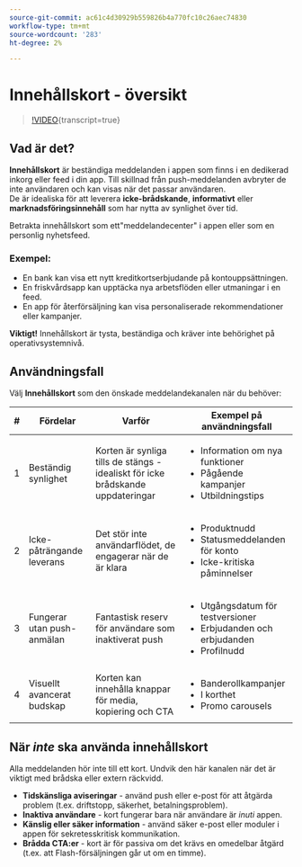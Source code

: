 ```yaml
---
source-git-commit: ac61c4d30929b559826b4a770fc10c26aec74830
workflow-type: tm+mt
source-wordcount: '283'
ht-degree: 2%

---
```

# Innehållskort - översikt

>[!VIDEO](https://video.tv.adobe.com/v/3458224/?learn=on&enablevpops){transcript=true}

## Vad är det?

**Innehållskort** är beständiga meddelanden i appen som finns i en dedikerad inkorg eller feed i din app. Till skillnad från push-meddelanden avbryter de inte användaren och kan visas när det passar användaren.\
De är idealiska för att leverera **icke-brådskande**, **informativt** eller **marknadsföringsinnehåll** som har nytta av synlighet över tid.

Betrakta innehållskort som ett&quot;meddelandecenter&quot; i appen eller som en personlig nyhetsfeed.

### Exempel:

- En bank kan visa ett nytt kreditkortserbjudande på kontouppsättningen.
- En friskvårdsapp kan upptäcka nya arbetsflöden eller utmaningar i en feed.
- En app för återförsäljning kan visa personaliserade rekommendationer eller kampanjer.

**Viktigt!** Innehållskort är tysta, beständiga och kräver inte behörighet på operativsystemnivå.

## Användningsfall

Välj **Innehållskort** som den önskade meddelandekanalen när du behöver:

| # | Fördelar | Varför | Exempel på användningsfall |
|---|---------|-----|-------------------|
| 1 | Beständig synlighet | Korten är synliga tills de stängs - idealiskt för icke brådskande uppdateringar | <ul><li>Information om nya funktioner</li><li>Pågående kampanjer</li><li>Utbildningstips</li></ul> |
| 2 | Icke-påträngande leverans | Det stör inte användarflödet, de engagerar när de är klara | <ul><li>Produktnudd</li><li>Statusmeddelanden för konto</li><li>Icke-kritiska påminnelser</li></ul> |
| 3 | Fungerar utan push-anmälan | Fantastisk reserv för användare som inaktiverat push | <ul><li>Utgångsdatum för testversioner</li><li>Erbjudanden och erbjudanden</li><li>Profilnudd</li></ul> |
| 4 | Visuellt avancerat budskap | Korten kan innehålla knappar för media, kopiering och CTA | <ul><li>Banderollkampanjer</li><li>I korthet</li><li>Promo carousels</li></ul> |

## När *inte* ska använda innehållskort

Alla meddelanden hör inte till ett kort. Undvik den här kanalen när det är viktigt med brådska eller extern räckvidd.

- **Tidskänsliga aviseringar** - använd push eller e-post för att åtgärda problem (t.ex. driftstopp, säkerhet, betalningsproblem).
- **Inaktiva användare** - kort fungerar bara när användare är *inuti* appen.
- **Känslig eller säker information** - använd säker e-post eller moduler i appen för sekretesskritisk kommunikation.
- **Brådda CTA:er** - kort är för passiva om det krävs en omedelbar åtgärd (t.ex. att Flash-försäljningen går ut om en timme).
